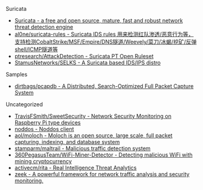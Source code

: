 Suricata

* [Suricata - a free and open source, mature, fast and robust network threat detection engine](https://suricata-ids.org/)
* [al0ne/suricata-rules - Suricata IDS rules 用来检测红队渗透/恶意行为等，支持检测CobaltStrike/MSF/Empire/DNS隧道/Weevely/菜刀/冰蝎/挖矿/反弹shell/ICMP隧道等](https://github.com/al0ne/suricata-rules)
* [ptresearch/AttackDetection - Suricata PT Open Ruleset](https://github.com/ptresearch/AttackDetection)
* [StamusNetworks/SELKS - A Suricata based IDS/IPS distro](https://github.com/StamusNetworks/SELKS)

Samples

* [dirtbags/pcapdb - A Distributed, Search-Optimized Full Packet Capture System](https://github.com/dirtbags/pcapdb)

Uncategorized

* [TravisFSmith/SweetSecurity - Network Security Monitoring on Raspberry Pi type devices](https://github.com/TravisFSmith/SweetSecurity)
* [noddos - Noddos client](https://github.com/noddos/noddos)
* [aol/moloch - Moloch is an open source, large scale, full packet capturing, indexing, and database system](https://github.com/aol/moloch)
* [stamparm/maltrail - Malicious traffic detection system](https://github.com/stamparm/maltrail)
* [360PegasusTeam/WiFi-Miner-Detector - Detecting malicious WiFi with mining cryptocurrency](https://github.com/360PegasusTeam/WiFi-Miner-Detector)
* [activecm/rita - Real Intelligence Threat Analytics](https://github.com/activecm/rita)
* [zeek - A powerful framework for network traffic analysis and security monitoring.](https://github.com/zeek/zeek)

